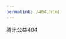 ```yaml
---
permalink: /404.html
---
```

腾讯公益404
<!-- <script src="//qzonestyle.gtimg.cn/qzone/hybrid/app/404/search_children.js" charset="utf-8" homePageUrl="/" homePageName="Back to home">
</script> -->
